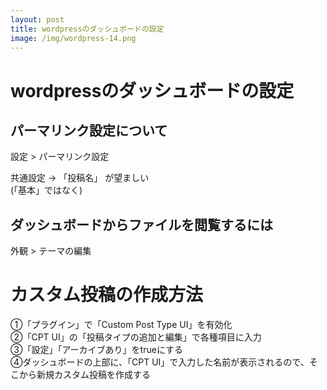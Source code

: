 ```yaml
---
layout: post
title: wordpressのダッシュボードの設定
image: /img/wordpress-14.png
---
```


# wordpressのダッシュボードの設定

## パーマリンク設定について

設定 > パーマリンク設定   

共通設定 → 「投稿名」 が望ましい   
(「基本」ではなく)   

## ダッシュボードからファイルを閲覧するには

外観 > テーマの編集   

# カスタム投稿の作成方法

①「プラグイン」で「Custom Post Type UI」を有効化   
②「CPT UI」の「投稿タイプの追加と編集」で各種項目に入力   
③「設定」「アーカイブあり」をtrueにする   
④ダッシュボードの上部に、「CPT UI」で入力した名前が表示されるので、そこから新規カスタム投稿を作成する   
